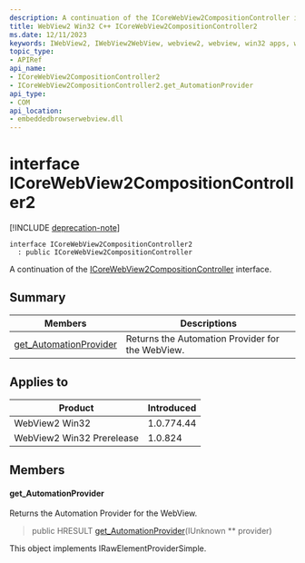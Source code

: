 ```yaml
---
description: A continuation of the ICoreWebView2CompositionController interface.
title: WebView2 Win32 C++ ICoreWebView2CompositionController2
ms.date: 12/11/2023
keywords: IWebView2, IWebView2WebView, webview2, webview, win32 apps, win32, edge, ICoreWebView2, ICoreWebView2Controller, browser control, edge html, ICoreWebView2CompositionController2
topic_type: 
- APIRef
api_name:
- ICoreWebView2CompositionController2
- ICoreWebView2CompositionController2.get_AutomationProvider
api_type:
- COM
api_location:
- embeddedbrowserwebview.dll
---
```


# interface ICoreWebView2CompositionController2

[!INCLUDE [deprecation-note](../includes/deprecation-note.md)]

```
interface ICoreWebView2CompositionController2
  : public ICoreWebView2CompositionController
```

A continuation of the [ICoreWebView2CompositionController](icorewebview2compositioncontroller.md) interface.

## Summary

 Members                        | Descriptions
--------------------------------|---------------------------------------------
[get_AutomationProvider](#get_automationprovider) | Returns the Automation Provider for the WebView.

## Applies to

Product                         | Introduced
--------------------------------|---------------------------------------------
WebView2 Win32            |    1.0.774.44
WebView2 Win32 Prerelease |    1.0.824

## Members

#### get_AutomationProvider

Returns the Automation Provider for the WebView.

> public HRESULT [get_AutomationProvider](#get_automationprovider)(IUnknown ** provider)

This object implements IRawElementProviderSimple.

